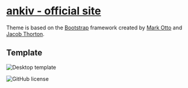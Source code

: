 # [ankiv - official site](https://goblin-games.github.io/website/)

Theme is based on the [Bootstrap](http://getbootstrap.com/) framework created by [Mark Otto](https://twitter.com/mdo) and [Jacob Thorton](https://twitter.com/fat).

## Template

![Desktop template](img/template.png?raw=true "Optional Title")

![GitHub license](https://img.shields.io/badge/license-MIT-blue.svg)

